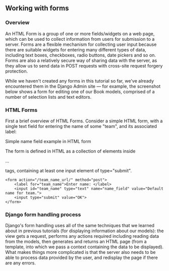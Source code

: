 ## Working with forms

### Overview
An HTML Form is a group of one or more fields/widgets on a web page, which can be used to collect information from users for submission to a server. Forms are a flexible mechanism for collecting user input because there are suitable widgets for entering many different types of data, including text boxes, checkboxes, radio buttons, date pickers and so on. Forms are also a relatively secure way of sharing data with the server, as they allow us to send data in POST requests with cross-site request forgery protection.

While we haven't created any forms in this tutorial so far, we've already encountered them in the Django Admin site — for example, the screenshot below shows a form for editing one of our Book models, comprised of a number of selection lists and text editors.

### HTML Forms
First a brief overview of HTML Forms. Consider a simple HTML form, with a single text field for entering the name of some "team", and its associated label:

Simple name field example in HTML form

The form is defined in HTML as a collection of elements inside <form>...</form> tags, containing at least one input element of type="submit".
```
<form action="/team_name_url/" method="post">
    <label for="team_name">Enter name: </label>
    <input id="team_name" type="text" name="name_field" value="Default name for team.">
    <input type="submit" value="OK">
</form>
```

### Django form handling process
Django's form handling uses all of the same techniques that we learned about in previous tutorials (for displaying information about our models): the view gets a request, performs any actions required including reading data from the models, then generates and returns an HTML page (from a template, into which we pass a context containing the data to be displayed). What makes things more complicated is that the server also needs to be able to process data provided by the user, and redisplay the page if there are any errors.

